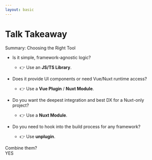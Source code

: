 ```yaml
---
layout: basic
---
```


# Talk Takeaway

Summary: Choosing the Right Tool

- Is it simple, framework-agnostic logic?
  - 👉 Use an **JS/TS Library**.

- Does it provide UI components or need Vue/Nuxt runtime access?
  - 👉 Use a **Vue Plugin** / **Nuxt Module**.

- Do you want the deepest integration and best DX for a Nuxt-only project?
  - 👉 Use a **Nuxt Module**.

- Do you need to hook into the build process for any framework?
  - 👉 Use **unplugin**.

<div
  class="absolute w-fit h-fit px-5 py-3 left-150 top-30 font-bold text-4xl text-[#ab2657]"
  v-click="1"
  v-mark="{ at: 1, color: '#ab2657', type: 'box' }"
>
  Combine them?
</div>

<div
  class="absolute w-fit h-fit px-5 py-3 left-174 top-50 font-bold text-4xl text-[#ab2657]"
  v-click="2"
  v-mark="{ at: 2, color: '#ab2657', type: 'underline' }"
>
  YES
</div>

<!--
Combining is actually already done often, e.g. see pinia, a Vue Plugin that has a Nuxt Module Wrapper.
-->
